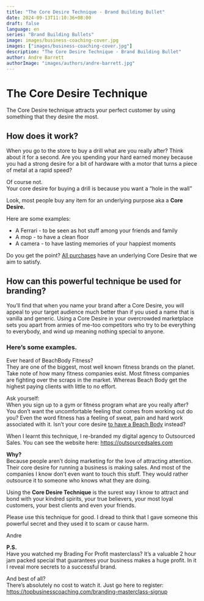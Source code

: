 ```yaml
---
title: "The Core Desire Technique - Brand Building Bullet"
date: 2024-09-13T11:10:36+08:00
draft: false
language: en
series: "Brand Building Bullets"
image: images/business-coaching-cover.jpg
images: ["images/business-coaching-cover.jpg"]
description: "The Core Desire Technique - Brand Building Bullet"
author: Andre Barrett
authorImage: "images/authors/andre-barrett.jpg"
---
```


# The Core Desire Technique

The Core Desire technique attracts your perfect customer by using something that they desire the most.

## How does it work?
When you go to the store to buy a drill what are you really after? Think about it for a second. Are you spending your hard earned money because you had a strong desire for a bit of hardware with a motor that turns a piece of metal at a rapid speed?

Of course not.   
Your core desire for buying a drill is because you want a “hole in the wall”

Look, most people buy any item for an underlying purpose aka a **Core Desire.** 

Here are some examples:   
* A Ferrari - to be seen as hot stuff among your friends and family
* A mop - to have a clean floor
* A camera - to have lasting memories of your happiest moments

Do you get the point? <u>All purchases</u> have an underlying Core Desire that we aim to satisfy.

## How can this powerful technique be used for branding?   
You’ll find that when you name your brand after a Core Desire, you will appeal to your target audience much better than if you used a name that is vanilla and generic. Using a Core Desire in your overcrowded marketplace sets you apart from armies of me-too competitors who try to be everything to everybody, and wind up meaning nothing special to anyone.

### Here’s some examples.

Ever heard of BeachBody Fitness?   
They are one of the biggest, most well known fitness brands on the planet. Take note of how many fitness companies exist. Most fitness companies are fighting over the scraps in the market. Whereas Beach Body get the highest paying clients with little to no effort.

Ask yourself:   
When you sign up to a gym or fitness program what are you really after? You don’t want the uncomfortable feeling that comes from working out do you? Even the word fitness has a feeling of sweat, pain and hard work associated with it. Isn’t your core desire <u>to have a Beach Body</u> instead?

When I learnt this technique, I re-branded my digital agency to Outsourced Sales. You can see the website here: <https://outsourcedsales.com>

**Why?**   
Because people aren’t doing marketing for the love of attracting attention. Their core desire for running a business is making sales. And most of the companies I know don’t even want to touch this stuff. They would rather outsource it to someone who knows what they are doing.

Using the **Core Desire Technique** is the surest way I know to attract and bond with your kindred spirits, your true believers, your most loyal customers, your best clients and even your friends.

Please use this technique for good. I dread to think that I gave someone this powerful secret and they used it to scam or cause harm.

Andre

**P.S.**   
Have you watched my Brading For Profit masterclass? It’s a valuable 2 hour jam packed special that guarantees your business makes a huge profit. In it I reveal more secrets to a successful brand.

And best of all?   
There’s absolutely no cost to watch it. Just go here to register: <https://topbusinesscoaching.com/branding-masterclass-signup>

